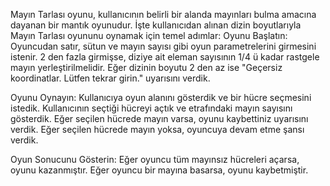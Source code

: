 Mayın Tarlası oyunu, kullanıcının belirli bir alanda mayınları bulma amacına dayanan bir mantık oyunudur. İşte kullanıcıdan alınan dizin boyutlarıyla Mayın Tarlası oyununu oynamak için temel adımlar:
Oyunu Başlatın:
Oyuncudan satır, sütun ve mayın sayısı gibi oyun parametrelerini girmesini istenir. 
2 den fazla girmişse, diziye ait eleman sayısının 1/4 ü kadar rastgele mayın yerleştirilmelidir.
Eğer dizinin boyutu 2 den az ise "Geçersiz koordinatlar. Lütfen tekrar girin." uyarısını verdik. 

Oyunu Oynayın:
Kullanıcıya oyun alanını gösterdik ve bir hücre seçmesini istedik.
Kullanıcının seçtiği hücreyi açtık ve etrafındaki mayın sayısını gösterdik.
Eğer seçilen hücrede mayın varsa, oyunu kaybettiniz uyarısını verdik.
Eğer seçilen hücrede mayın yoksa, oyuncuya devam etme şansı verdik.

Oyun Sonucunu Gösterin:
Eğer oyuncu tüm mayınsız hücreleri açarsa, oyunu kazanmıştır.
Eğer oyuncu bir mayına basarsa, oyunu kaybetmiştir.
